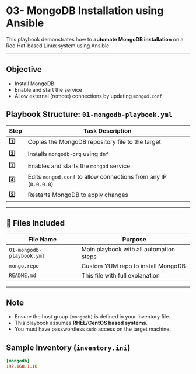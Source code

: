 # 03- MongoDB Installation using Ansible



This playbook demonstrates how to **automate MongoDB installation** on a Red Hat-based Linux system using Ansible. 

---

## Objective

- Install MongoDB
- Enable and start the service
- Allow external (remote) connections by updating `mongod.conf`


## Playbook Structure: `01-mongodb-playbook.yml`

| Step | Task Description |
|------|------------------|
| 1️⃣   | Copies the MongoDB repository file to the target |
| 2️⃣   | Installs `mongodb-org` using `dnf` |
| 3️⃣   | Enables and starts the `mongod` service |
| 4️⃣   | Edits `mongod.conf` to allow connections from any IP (`0.0.0.0`) |
| 5️⃣   | Restarts MongoDB to apply changes |

---

## 📁 Files Included

|    File Name              |          Purpose                            |
|------------------------   |---------------------------------------------|
| `01-mongodb-playbook.yml` | Main playbook with all automation steps     |
| `mongo.repo`              | Custom YUM repo to install MongoDB          |
| `README.md`               | This file with full explanation             |

---

## Note

- Ensure the host group `[mongodb]` is defined in your inventory file.
- This playbook assumes **RHEL/CentOS based systems**.
- You must have passwordless `sudo` access on the target machine.


##  Sample Inventory (`inventory.ini`)

```ini
[mongodb]
192.168.1.10
